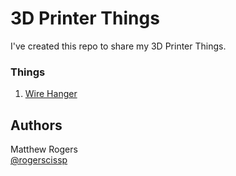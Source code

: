 # 3D Printer Things

I've created this repo to share my 3D Printer Things.

### Things
1. [Wire Hanger](https://github.com/RamboRogers/3dprinter/tree/master/WireHanger)


## Authors


Matthew Rogers  
[@rogerscissp](https://twitter.com/rogerscissp)